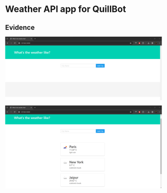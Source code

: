 # Weather API app for QuillBot

## Evidence

![Landing page](https://github.com/vjajodia/the_weather/blob/main/test_evidence/Screenshot%202024-03-17%20150503.png)


![Three Cities Selected](https://github.com/vjajodia/the_weather/blob/main/test_evidence/Screenshot%202024-03-17%20150621.png)


